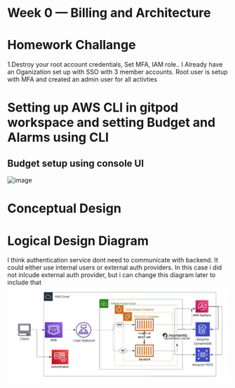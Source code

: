 # Week 0 — Billing and Architecture

# Homework Challange
1.Destroy your root account credentials, Set MFA, IAM role..  I Already have an Oganization set up with SSO with 3 member accounts. Root user is setup with MFA and created an admin user for all activties

# Setting up AWS CLI in gitpod workspace and setting Budget and Alarms using CLI

## Budget setup using console UI

![image](https://user-images.githubusercontent.com/5489060/219870559-c943eef3-0415-4ee5-8019-f55084fddac5.png)




# Conceptual Design 

# Logical Design Diagram
I think authentication service dont need to communicate with backend. It could either use internal users or external auth providers. In this case i did not inlcude external auth provider, but i can change this diagram later to include that
![This is an image](Crudder_Logical_Diagram.jpeg)
